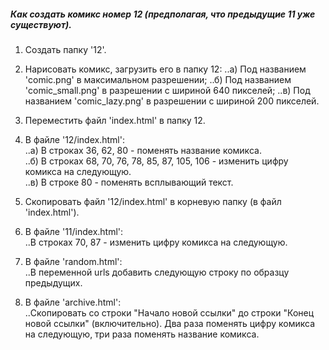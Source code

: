 ##### Как создать комикс номер 12 (предполагая, что предыдущие 11 уже существуют).  
  
1) Создать папку '12'.  
  
2) Нарисовать комикс, загрузить его в папку 12:
..a) Под названием 'comic.png' в максимальном разрешении;
..б) Под названием 'comic_small.png' в разрешении с шириной 640 пикселей;
..в) Под названием 'comic_lazy.png' в разрешении с шириной 200 пикселей.  
  
3) Переместить файл 'index.html' в папку 12.  
  
4) В файле '12/index.html':  
..a) В строках 36, 62, 80 - поменять название комикса.  
..б) В строках 68, 70, 76, 78, 85, 87, 105, 106 - изменить цифру комикса на следующую.  
..в) В строке 80 - поменять всплывающий текст.  
  
5) Скопировать файл '12/index.html' в корневую папку (в файл 'index.html').    
  
6) В файле '11/index.html':  
..В строках 70, 87 - изменить цифру комикса на следующую.  
  
7) В файле 'random.html':  
..В переменной urls добавить следующую строку по образцу предыдущих.  

8) В файле 'archive.html':  
..Скопировать со строки "Начало новой ссылки" до строки "Конец новой ссылки" (включительно).
Два раза поменять цифру комикса на следующую, три раза поменять название комикса.
